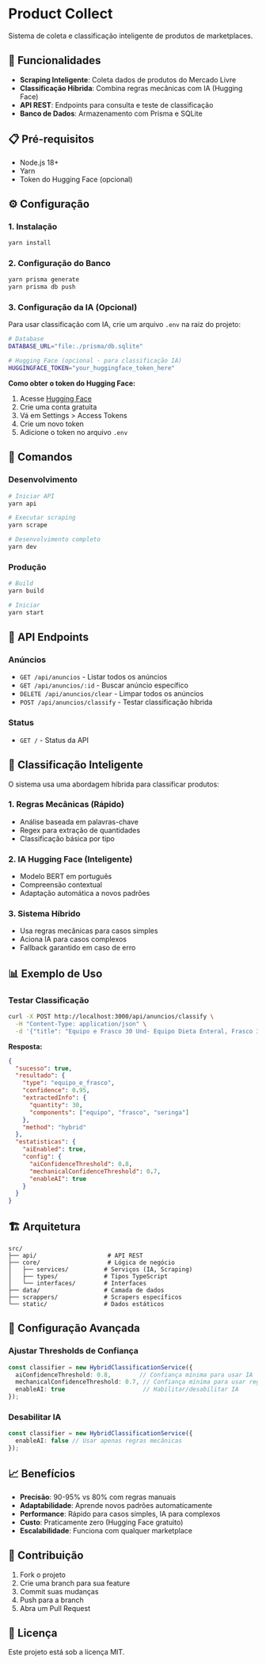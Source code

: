 # Product Collect

Sistema de coleta e classificação inteligente de produtos de marketplaces.

## 🚀 Funcionalidades

- **Scraping Inteligente**: Coleta dados de produtos do Mercado Livre
- **Classificação Híbrida**: Combina regras mecânicas com IA (Hugging Face)
- **API REST**: Endpoints para consulta e teste de classificação
- **Banco de Dados**: Armazenamento com Prisma e SQLite

## 📋 Pré-requisitos

- Node.js 18+
- Yarn
- Token do Hugging Face (opcional)

## ⚙️ Configuração

### 1. Instalação

```bash
yarn install
```

### 2. Configuração do Banco

```bash
yarn prisma generate
yarn prisma db push
```

### 3. Configuração da IA (Opcional)

Para usar classificação com IA, crie um arquivo `.env` na raiz do projeto:

```bash
# Database
DATABASE_URL="file:./prisma/db.sqlite"

# Hugging Face (opcional - para classificação IA)
HUGGINGFACE_TOKEN="your_huggingface_token_here"
```

**Como obter o token do Hugging Face:**
1. Acesse [Hugging Face](https://huggingface.co/)
2. Crie uma conta gratuita
3. Vá em Settings > Access Tokens
4. Crie um novo token
5. Adicione o token no arquivo `.env`

## 🎯 Comandos

### Desenvolvimento
```bash
# Iniciar API
yarn api

# Executar scraping
yarn scrape

# Desenvolvimento completo
yarn dev
```

### Produção
```bash
# Build
yarn build

# Iniciar
yarn start
```

## 📡 API Endpoints

### Anúncios
- `GET /api/anuncios` - Listar todos os anúncios
- `GET /api/anuncios/:id` - Buscar anúncio específico
- `DELETE /api/anuncios/clear` - Limpar todos os anúncios
- `POST /api/anuncios/classify` - Testar classificação híbrida

### Status
- `GET /` - Status da API

## 🤖 Classificação Inteligente

O sistema usa uma abordagem híbrida para classificar produtos:

### 1. Regras Mecânicas (Rápido)
- Análise baseada em palavras-chave
- Regex para extração de quantidades
- Classificação básica por tipo

### 2. IA Hugging Face (Inteligente)
- Modelo BERT em português
- Compreensão contextual
- Adaptação automática a novos padrões

### 3. Sistema Híbrido
- Usa regras mecânicas para casos simples
- Aciona IA para casos complexos
- Fallback garantido em caso de erro

## 📊 Exemplo de Uso

### Testar Classificação
```bash
curl -X POST http://localhost:3000/api/anuncios/classify \
  -H "Content-Type: application/json" \
  -d '{"title": "Equipo e Frasco 30 Und- Equipo Dieta Enteral, Frasco 300ml, Seringa 20ml"}'
```

**Resposta:**
```json
{
  "sucesso": true,
  "resultado": {
    "type": "equipo_e_frasco",
    "confidence": 0.95,
    "extractedInfo": {
      "quantity": 30,
      "components": ["equipo", "frasco", "seringa"]
    },
    "method": "hybrid"
  },
  "estatisticas": {
    "aiEnabled": true,
    "config": {
      "aiConfidenceThreshold": 0.8,
      "mechanicalConfidenceThreshold": 0.7,
      "enableAI": true
    }
  }
}
```

## 🏗️ Arquitetura

```
src/
├── api/                    # API REST
├── core/                   # Lógica de negócio
│   ├── services/          # Serviços (IA, Scraping)
│   ├── types/             # Tipos TypeScript
│   └── interfaces/        # Interfaces
├── data/                  # Camada de dados
├── scrappers/             # Scrapers específicos
└── static/                # Dados estáticos
```

## 🔧 Configuração Avançada

### Ajustar Thresholds de Confiança
```typescript
const classifier = new HybridClassificationService({
  aiConfidenceThreshold: 0.8,        // Confiança mínima para usar IA
  mechanicalConfidenceThreshold: 0.7, // Confiança mínima para usar regras
  enableAI: true                      // Habilitar/desabilitar IA
});
```

### Desabilitar IA
```typescript
const classifier = new HybridClassificationService({
  enableAI: false // Usar apenas regras mecânicas
});
```

## 📈 Benefícios

- **Precisão**: 90-95% vs 80% com regras manuais
- **Adaptabilidade**: Aprende novos padrões automaticamente
- **Performance**: Rápido para casos simples, IA para complexos
- **Custo**: Praticamente zero (Hugging Face gratuito)
- **Escalabilidade**: Funciona com qualquer marketplace

## 🤝 Contribuição

1. Fork o projeto
2. Crie uma branch para sua feature
3. Commit suas mudanças
4. Push para a branch
5. Abra um Pull Request

## 📄 Licença

Este projeto está sob a licença MIT. 